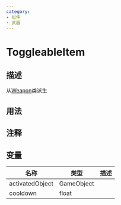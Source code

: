 ```yaml
---
category: 
- 组件
- 武器
---
```

# ToggleableItem
## 描述
从[Weapon](./Weapon.md)类派生
## 用法

## 注释

## 变量
| 名称 | 类型 | 描述 |
| ----------- | ----------- | ----------- |
| activatedObject | GameObject |  |  
| cooldown  | float |  |  
